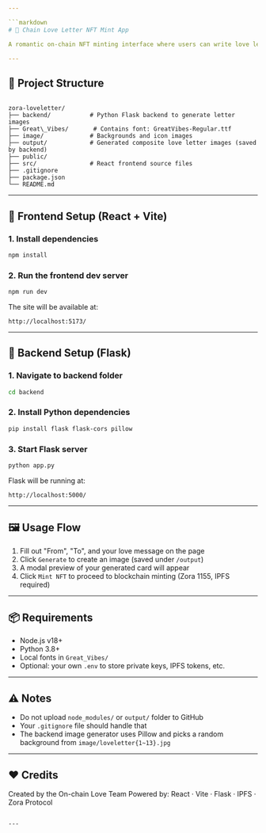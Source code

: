```yaml
---

```markdown
# 💌 Chain Love Letter NFT Mint App

A romantic on-chain NFT minting interface where users can write love letters, generate themed cards, and mint them directly to Zora via a React + Flask full-stack application.

---
```


## 📁 Project Structure

```

zora-loveletter/
├── backend/           # Python Flask backend to generate letter images
├── Great\_Vibes/       # Contains font: GreatVibes-Regular.ttf
├── image/             # Backgrounds and icon images
├── output/            # Generated composite love letter images (saved by backend)
├── public/
├── src/               # React frontend source files
├── .gitignore
├── package.json
└── README.md

````

---

## 🚀 Frontend Setup (React + Vite)

### 1. Install dependencies

```bash
npm install
````

### 2. Run the frontend dev server

```bash
npm run dev
```

The site will be available at:

```
http://localhost:5173/
```

---

## 🧠 Backend Setup (Flask)

### 1. Navigate to backend folder

```bash
cd backend
```

### 2. Install Python dependencies

```bash
pip install flask flask-cors pillow
```

### 3. Start Flask server

```bash
python app.py
```

Flask will be running at:

```
http://localhost:5000/
```

---

## 🖼️ Usage Flow

1. Fill out "From", "To", and your love message on the page
2. Click `Generate` to create an image (saved under `/output`)
3. A modal preview of your generated card will appear
4. Click `Mint NFT` to proceed to blockchain minting (Zora 1155, IPFS required)

---

## 📦 Requirements

* Node.js v18+
* Python 3.8+
* Local fonts in `Great_Vibes/`
* Optional: your own `.env` to store private keys, IPFS tokens, etc.

---

## ⚠️ Notes

* Do not upload `node_modules/` or `output/` folder to GitHub
* Your `.gitignore` file should handle that
* The backend image generator uses Pillow and picks a random background from `image/loveletter{1~13}.jpg`

---

## ❤️ Credits

Created by the On-chain Love Team
Powered by: React · Vite · Flask · IPFS · Zora Protocol

```

---
```

